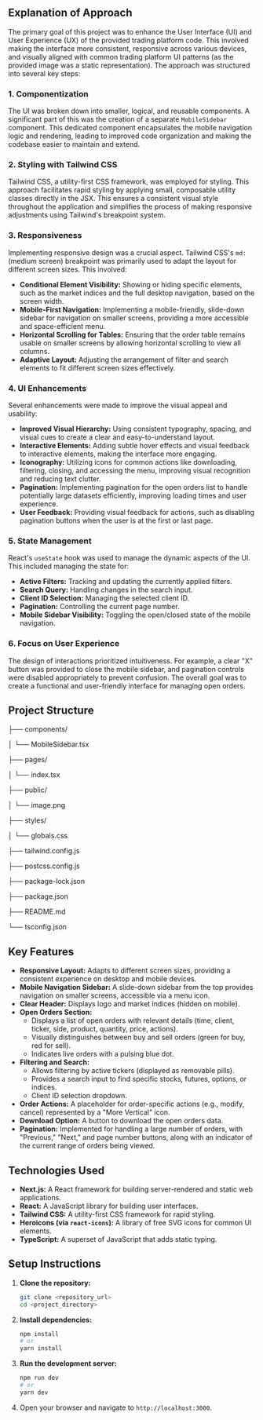 ## Explanation of Approach

The primary goal of this project was to enhance the User Interface (UI) and User Experience (UX) of the provided trading platform code. This involved making the interface more consistent, responsive across various devices, and visually aligned with common trading platform UI patterns (as the provided image was a static representation). The approach was structured into several key steps:

### 1. Componentization

The UI was broken down into smaller, logical, and reusable components. A significant part of this was the creation of a separate `MobileSidebar` component. This dedicated component encapsulates the mobile navigation logic and rendering, leading to improved code organization and making the codebase easier to maintain and extend.

### 2. Styling with Tailwind CSS

Tailwind CSS, a utility-first CSS framework, was employed for styling. This approach facilitates rapid styling by applying small, composable utility classes directly in the JSX. This ensures a consistent visual style throughout the application and simplifies the process of making responsive adjustments using Tailwind's breakpoint system.

### 3. Responsiveness

Implementing responsive design was a crucial aspect. Tailwind CSS's `md:` (medium screen) breakpoint was primarily used to adapt the layout for different screen sizes. This involved:

* **Conditional Element Visibility:** Showing or hiding specific elements, such as the market indices and the full desktop navigation, based on the screen width.
* **Mobile-First Navigation:** Implementing a mobile-friendly, slide-down sidebar for navigation on smaller screens, providing a more accessible and space-efficient menu.
* **Horizontal Scrolling for Tables:** Ensuring that the order table remains usable on smaller screens by allowing horizontal scrolling to view all columns.
* **Adaptive Layout:** Adjusting the arrangement of filter and search elements to fit different screen sizes effectively.

### 4. UI Enhancements

Several enhancements were made to improve the visual appeal and usability:

* **Improved Visual Hierarchy:** Using consistent typography, spacing, and visual cues to create a clear and easy-to-understand layout.
* **Interactive Elements:** Adding subtle hover effects and visual feedback to interactive elements, making the interface more engaging.
* **Iconography:** Utilizing icons for common actions like downloading, filtering, closing, and accessing the menu, improving visual recognition and reducing text clutter.
* **Pagination:** Implementing pagination for the open orders list to handle potentially large datasets efficiently, improving loading times and user experience.
* **User Feedback:** Providing visual feedback for actions, such as disabling pagination buttons when the user is at the first or last page.

### 5. State Management

React's `useState` hook was used to manage the dynamic aspects of the UI. This included managing the state for:

* **Active Filters:** Tracking and updating the currently applied filters.
* **Search Query:** Handling changes in the search input.
* **Client ID Selection:** Managing the selected client ID.
* **Pagination:** Controlling the current page number.
* **Mobile Sidebar Visibility:** Toggling the open/closed state of the mobile navigation.

### 6. Focus on User Experience

The design of interactions prioritized intuitiveness. For example, a clear "X" button was provided to close the mobile sidebar, and pagination controls were disabled appropriately to prevent confusion. The overall goal was to create a functional and user-friendly interface for managing open orders.

## Project Structure

├── components/

│   └── MobileSidebar.tsx     

├── pages/

│   └── index.tsx   

├── public/

│   └── image.png             

├── styles/

│   └── globals.css          

├── tailwind.config.js       

├── postcss.config.js        

├── package-lock.json

├── package.json

├── README.md

└── tsconfig.json


## Key Features

* **Responsive Layout:** Adapts to different screen sizes, providing a consistent experience on desktop and mobile devices.
* **Mobile Navigation Sidebar:** A slide-down sidebar from the top provides navigation on smaller screens, accessible via a menu icon.
* **Clear Header:** Displays logo and market indices (hidden on mobile).
* **Open Orders Section:**
    * Displays a list of open orders with relevant details (time, client, ticker, side, product, quantity, price, actions).
    * Visually distinguishes between buy and sell orders (green for buy, red for sell).
    * Indicates live orders with a pulsing blue dot.
* **Filtering and Search:**
    * Allows filtering by active tickers (displayed as removable pills).
    * Provides a search input to find specific stocks, futures, options, or indices.
    * Client ID selection dropdown.
* **Order Actions:** A placeholder for order-specific actions (e.g., modify, cancel) represented by a "More Vertical" icon.
* **Download Option:** A button to download the open orders data.
* **Pagination:** Implemented for handling a large number of orders, with "Previous," "Next," and page number buttons, along with an indicator of the current range of orders being viewed.

## Technologies Used

* **Next.js:** A React framework for building server-rendered and static web applications.
* **React:** A JavaScript library for building user interfaces.
* **Tailwind CSS:** A utility-first CSS framework for rapid styling.
* **Heroicons (via `react-icons`):** A library of free SVG icons for common UI elements.
* **TypeScript:** A superset of JavaScript that adds static typing.

## Setup Instructions

1.  **Clone the repository:**
    ```bash
    git clone <repository_url>
    cd <project_directory>
    ```
2.  **Install dependencies:**
    ```bash
    npm install
    # or
    yarn install
    ```
3.  **Run the development server:**
    ```bash
    npm run dev
    # or
    yarn dev
    ```
4.  Open your browser and navigate to `http://localhost:3000`.


